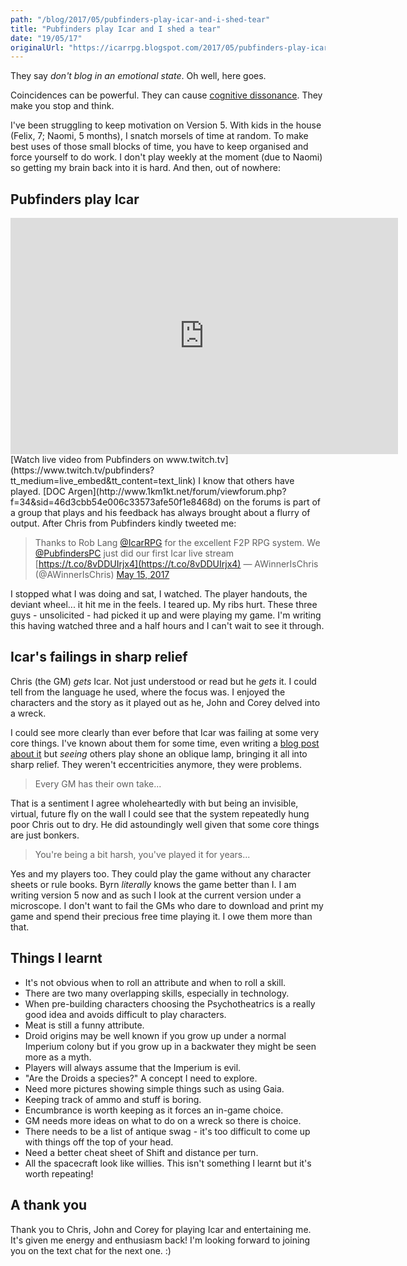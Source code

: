 ```yaml
---
path: "/blog/2017/05/pubfinders-play-icar-and-i-shed-tear"
title: "Pubfinders play Icar and I shed a tear"
date: "19/05/17"
originalUrl: "https://icarrpg.blogspot.com/2017/05/pubfinders-play-icar-and-i-shed-tear.html"
---
```

They say *don't blog in an emotional state*. Oh well, here goes.  

Coincidences can be powerful. They can cause [cognitive dissonance](https://en.wikipedia.org/wiki/Cognitive_dissonance). They make you stop and think.  

I've been struggling to keep motivation on Version 5. With kids in the house (Felix, 7; Naomi, 5 months), I snatch morsels of time at random. To make best uses of those small blocks of time, you have to keep organised and force yourself to do work. I don't play weekly at the moment (due to Naomi) so getting my brain back into it is hard. And then, out of nowhere:  

## Pubfinders play Icar

<iframe src="https://player.twitch.tv/?video=v143666790&autoplay=false" frameborder="0" allowfullscreen="true" scrolling="no" height="378" width="620"></iframe>[Watch live video from Pubfinders on www.twitch.tv](https://www.twitch.tv/pubfinders?tt_medium=live_embed&tt_content=text_link) I know that others have played. [DOC Argen](http://www.1km1kt.net/forum/viewforum.php?f=34&sid=46d3cbb54e006c33573afe50f1e8468d) on the forums is part of a group that plays and his feedback has always brought about a flurry of output. After Chris from Pubfinders kindly tweeted me:  

> Thanks to Rob Lang [@IcarRPG](https://twitter.com/IcarRPG) for the excellent F2P RPG system. We [@PubfindersPC](https://twitter.com/PubfindersPC) just did our first Icar live stream [https://t.co/8vDDUIrjx4](https://t.co/8vDDUIrjx4)
> — AWinnerIsChris (@AWinnerIsChris) [May 15, 2017](https://twitter.com/AWinnerIsChris/status/864146215683993601)

 I stopped what I was doing and sat, I watched. The player handouts, the deviant wheel... it hit me in the feels. I teared up. My ribs hurt. These three guys - unsolicited - had picked it up and were playing my game. I'm writing this having watched three and a half hours and I can't wait to see it through.  

## Icar's failings in sharp relief

Chris (the GM) *gets* Icar. Not just understood or read but he *gets* it. I could tell from the language he used, where the focus was. I enjoyed the characters and the story as it played out as he, John and Corey delved into a wreck.  

I could see more clearly than ever before that Icar was failing at some very core things. I've known about them for some time, even writing a [blog post about it](http://www.thefreerpgblog.com/2009/10/first-birthday-celebrate-by-joining-me.html) but *seeing* others play shone an oblique lamp, bringing it all into sharp relief. They weren't eccentricities anymore, they were problems.  

> Every GM has their own take...

 That is a sentiment I agree wholeheartedly with but being an invisible, virtual, future fly on the wall I could see that the system repeatedly hung poor Chris out to dry. He did astoundingly well given that some core things are just bonkers.  

> You're being a bit harsh, you've played it for years...

 Yes and my players too. They could play the game without any character sheets or rule books. Byrn *literally* knows the game better than I.  I am writing version 5 now and as such I look at the current version under a microscope. I don't want to fail the GMs who dare to download and print my game and spend their precious free time playing it. I owe them more than that.  

## Things I learnt

*   It's not obvious when to roll an attribute and when to roll a skill.
*   There are two many overlapping skills, especially in technology.
*   When pre-building characters choosing the Psychotheatrics is a really good idea and avoids difficult to play characters.
*   Meat is still a funny attribute.
*   Droid origins may be well known if you grow up under a normal Imperium colony but if you grow up in a backwater they might be seen more as a myth.
*   Players will always assume that the Imperium is evil.
*   "Are the Droids a species?" A concept I need to explore.
*   Need more pictures showing simple things such as using Gaia.
*   Keeping track of ammo and stuff is boring.
*   Encumbrance is worth keeping as it forces an in-game choice.
*   GM needs more ideas on what to do on a wreck so there is choice.
*   There needs to be a list of antique swag - it's too difficult to come up with things off the top of your head.
*   Need a better cheat sheet of Shift and distance per turn.
*   All the spacecraft look like willies. This isn't something I learnt but it's worth repeating! 

## A thank you

Thank you to Chris, John and Corey for playing Icar and entertaining me. It's given me energy and enthusiasm back! I'm looking forward to joining you on the text chat for the next one. :)  